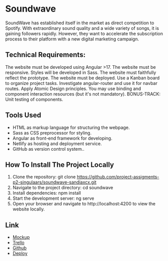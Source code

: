 # Soundwave

SoundWave has established itself in the market as direct competition to Spotify. With extraordinary sound quality and a wide variety of songs, it is gaining followers rapidly. However, they want to accelerate the subscription process to their platform with a new digital marketing campaign.

## Technical Requirements:

The website must be developed using Angular >17.
The website must be responsive.
Styles will be developed in Sass.
The website must faithfully reflect the prototype.
The website must be deployed.
Use a Kanban board to organize project tasks.
Investigate angular-router and use it for navbar routes.
Apply Atomic Design principles.
You may use binding and component interaction resources (but it's not mandatory).
BONUS-TRACK: Unit testing of components.

## Tools Used

- HTML as markup language for structuring the webpage.
- Sass as CSS preprocessor for styling.
- Angular as front-end framework for developing.
- Netlify as hosting and deployment service.
- GitHub as version control system..

## How To Install The Project Locally

1. Clone the repository: git clone https://github.com/project-assigments-p2-singulaars/soundwave-sandiaxcx.git
2. Navigate to the project directory: cd soundwave
3. Install dependencies: npm install
4. Start the development server: ng serve
5. Open your browser and navigate to http://localhost:4200 to view the website locally.

## Link
- [Mockup](https://simplonline-v3-prod.s3.eu-west-3.amazonaws.com/media/file/pdf/46391d6c-b766-4ed3-a121-72c9b2a15960.pdf)
- [Trello](https://trello.com/b/QV4moE7s/soundwave)
- [Github](https://github.com/project-assigments-p2-singulaars/soundwave-sandiaxcx)
- [Deploy](https://soundwave-sandiax.netlify.app/)
